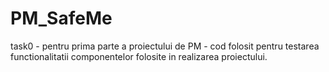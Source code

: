 # PM_SafeMe

task0 - pentru prima parte a proiectului de PM - cod folosit pentru testarea functionalitatii componentelor folosite in realizarea proiectului.
